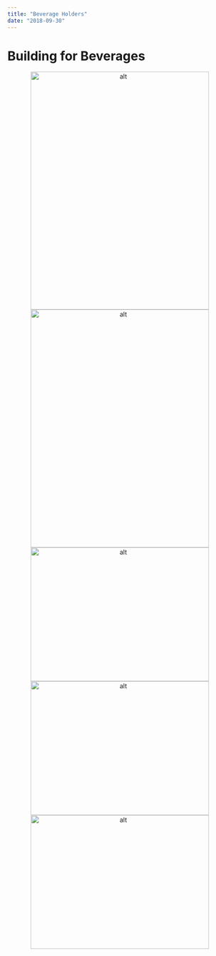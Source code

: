 ```yaml
---
title: "Beverage Holders"
date: "2018-09-30"
---
```


# Building for Beverages

<center><img src="../static/HeavyDutyCooler-bc3d0a00657bd5803971fb4243417768.jpg"  alt="alt" width="400" height="533" /></center>

<center><img src="../static/HeavyDutyCoolerOpen-6044caeb1611ca5797fa010d1203ab74.jpg"  alt="alt" width="400" height="533" /></center>

<center><img src="../static/WineRack-60c3588db6aee66dbf0f2912ebaff2a3.jpg"  alt="alt" width="400" height="300" /></center>

<center><img src="../static/WineRackCloseUp-da2f0649f338cf5619442ee88e0acb4a.jpg"  alt="alt" width="400" height="300" /></center>

<center><img src="../static/Wino-70d34be2638aea76f53380b91651ef20.jpg"  alt="alt" width="400" height="300" /></center>
